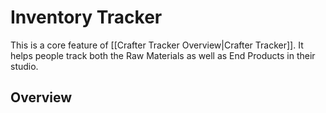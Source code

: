 # Inventory Tracker

This is a core feature of [[Crafter Tracker Overview|Crafter Tracker]]. It helps people track both the Raw Materials as well as End Products in their studio.

## Overview